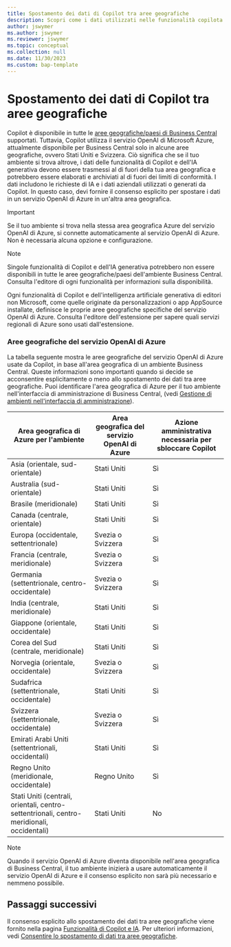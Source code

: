 ```yaml
---
title: Spostamento dei dati di Copilot tra aree geografiche
description: Scopri come i dati utilizzati nelle funzionalità copilota in Dynamics 365 Business Central vengono spostati tra aree geografiche in cui il servizio OpenAI di Azure non è disponibile per impostazione predefinita.
author: jswymer
ms.author: jswymer
ms.reviewer: jswymer
ms.topic: conceptual
ms.collection: null
ms.date: 11/30/2023
ms.custom: bap-template
---
```


# Spostamento dei dati di Copilot tra aree geografiche 

Copilot è disponibile in tutte le [aree geografiche/paesi di Business Central](/dynamics365/business-central/dev-itpro/compliance/apptest-countries-and-translations) supportati. Tuttavia, Copilot utilizza il servizio OpenAI di Microsoft Azure, attualmente disponibile per Business Central solo in alcune aree geografiche, ovvero Stati Uniti e Svizzera. Ciò significa che se il tuo ambiente si trova altrove, i dati delle funzionalità di Copilot e dell'IA generativa devono essere trasmessi al di fuori della tua area geografica e potrebbero essere elaborati e archiviati al di fuori dei limiti di conformità. I dati includono le richieste di IA e i dati aziendali utilizzati o generati da Copilot. In questo caso, devi fornire il consenso esplicito per spostare i dati in un servizio OpenAI di Azure in un'altra area geografica. <!--For a list of geographies, refer to the [Azure OpenAI Service geographies](#azure-openai-service-geographies) section that follows.-->

> [!IMPORTANT]
> Se il tuo ambiente si trova nella stessa area geografica Azure del servizio OpenAI di Azure, si connette automaticamente al servizio OpenAI di Azure. Non è necessaria alcuna opzione e configurazione. 

> [!NOTE]
> Singole funzionalità di Copilot e dell'IA generativa potrebbero non essere disponibili in tutte le aree geografiche/paesi dell'ambiente Business Central. Consulta l'editore di ogni funzionalità per informazioni sulla disponibilità.
> 
> Ogni funzionalità di Copilot e dell'intelligenza artificiale generativa di editori non Microsoft, come quelle originate da personalizzazioni o app AppSource installate, definisce le proprie aree geografiche specifiche del servizio OpenAI di Azure. Consulta l'editore dell'estensione per sapere quali servizi regionali di Azure sono usati dall'estensione. 

### Aree geografiche del servizio OpenAI di Azure

La tabella seguente mostra le aree geografiche del servizio OpenAI di Azure usate da Copilot, in base all'area geografica di un ambiente Business Central. Queste informazioni sono importanti quando si decide se acconsentire esplicitamente o meno allo spostamento dei dati tra aree geografiche. Puoi identificare l'area geografica di Azure per il tuo ambiente nell'interfaccia di amministrazione di Business Central, (vedi [Gestione di ambienti nell'interfaccia di amministrazione](/dynamics365/business-central/dev-itpro/administration/tenant-admin-center-environments)).

| Area geografica di Azure per l'ambiente| Area geografica del servizio OpenAI di Azure|Azione amministrativa necessaria per sbloccare Copilot| 
| - | - | - |
|Asia (orientale, sud-orientale) |Stati Uniti|Sì|
|Australia (sud-orientale)| Stati Uniti |Sì |
|Brasile (meridionale) |Stati Uniti|Sì|
|Canada (centrale, orientale)|Stati Uniti|Sì|
|Europa (occidentale, settentrionale)| Svezia o Svizzera |Sì|
|Francia (centrale, meridionale)| Svezia o Svizzera |Sì|
|Germania (settentrionale, centro-occidentale)| Svezia o Svizzera |Sì|
|India (centrale, meridionale)|Stati Uniti|Sì|
|Giappone (orientale, occidentale)|Stati Uniti|Sì|
|Corea del Sud (centrale, meridionale)|Stati Uniti|Sì|
|Norvegia (orientale, occidentale)|Svezia o Svizzera |Sì|
|Sudafrica (settentrionale, occidentale)|Stati Uniti|Sì|
|Svizzera (settentrionale, occidentale) |Svezia o Svizzera |Sì|
|Emirati Arabi Uniti (settentrionali, occidentali)|Stati Uniti|Sì|
|Regno Unito (meridionale, occidentale)|Regno Unito|Sì|
|Stati Uniti (centrali, orientali, centro-settentrionali, centro-meridionali, occidentali) |Stati Uniti|No|

> [!NOTE]
> Quando il servizio OpenAI di Azure diventa disponibile nell'area geografica di Business Central, il tuo ambiente inizierà a usare automaticamente il servizio OpenAI di Azure e il consenso esplicito non sarà più necessario e nemmeno possibile.  
<!--

BC geos base on https://dynamics.microsoft.com/en-us/availability-reports/georeport/
case "AUSTRALIAEAST":
            case "AUSTRALIASOUTHEAST":
                return new CapiRegion("au", 2);
            case "BRAZILSOUTH":
                return new CapiRegion("br", 2);
            case "CANADACENTRAL":
            case "CANADAEAST":
                return new CapiRegion("ca", 2);
            case "CENTRALINDIA":
            case "SOUTHINDIA":
                return new CapiRegion("in", 1);
            case "EASTASIA":
                return new CapiRegion("as", 2);
            case "EASTUS":
            case "EASTUS2":
            case "SOUTHCENTRALUS":
            case "CENTRALUS":
            case "NORTHCENTRALUS":
            case "WESTUS":
            case "US":
                return new CapiRegion("us", 9, HasGpt4InGeo: true, HasTurboInGeo: true);
            case "FRANCECENTRAL":
            case "FRANCESOUTH":
                return new CapiRegion("fr", 1);
            case "GERMANYNORTH":
            case "GERMANYWESTCENTRAL":
                return new CapiRegion("de", 1);
            case "JAPANEAST":
            case "JAPANWEST":
                return new CapiRegion("jp", 1);
            case "KOREACENTRAL":
            case "KOREASOUTH":
                return new CapiRegion("kr", 1);
            case "NORWAYEAST":
            case "NORWAYWEST":
                return new CapiRegion("no", 1);
            case "SOUTHAFRICANORTH":
            case "SOUTHWESTAFRICA":
                return new CapiRegion("za", 1);
            case "SOUTHEASTASIA":
                return new CapiRegion("sg", 1);
            case "SWITZERLANDNORTH":
            case "SWITZERLANDWEST":
                return new CapiRegion("ch", 1, HasTurboInGeo: true);
            case "UKSOUTH":
            case "UKWEST":
                return new CapiRegion("uk", 2);
            case "NORTHEUROPE":
            case "WESTEUROPE":
                return new CapiRegion("eu", 10);
            case "UAENORTH":
            case "UAECENTRAL":
                return new CapiRegion("ae", 1);

-->

## Passaggi successivi

Il consenso esplicito allo spostamento dei dati tra aree geografiche viene fornito nella pagina [Funzionalità di Copilot e IA](https://businesscentral.dynamics.com/?page=7775). Per ulteriori informazioni, vedi [Consentire lo spostamento di dati tra aree geografiche](enable-ai.md#allow-data-movement-across-geographies).
